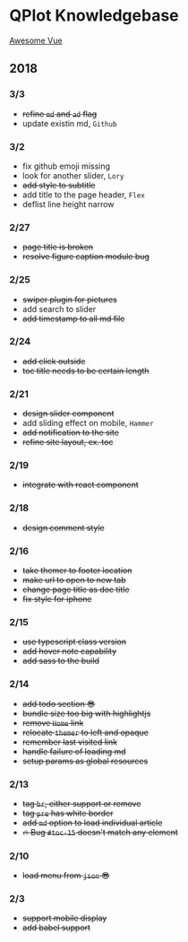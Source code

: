 # QPlot Knowledgebase

[Awesome Vue](https://github.com/vuejs/awesome-vue)

## 2018

### 3/3
- ~~refine `md` and `ad` flag~~
- update existin md, `Github`

### 3/2
- fix github emoji missing
- look for another slider, `Lory`
- ~~add style to subtitle~~
- add title to the page header, `Flex`
- deflist line height narrow

### 2/27
- ~~page title is broken~~
- ~~resolve figure caption module bug~~

### 2/25
- ~~swiper plugin for pictures~~
- add search to slider
- ~~add timestamp to all md file~~

### 2/24
- ~~add click outside~~
- ~~toc title needs to be certain length~~

### 2/21
- ~~design slider component~~
- add sliding effect on mobile, `Hammer`
- ~~add notification to the site~~
- ~~refine site layout, ex. toc~~

### 2/19
- ~~integrate with react component~~

### 2/18
- ~~design comment style~~

### 2/16
- ~~take themer to footer location~~
- ~~make url to open to new tab~~
- ~~change page title as doc title~~
- ~~fix style for iphone~~

### 2/15
- ~~use typescript class version~~
- ~~add hover note capability~~
- ~~add sass to the build~~

### 2/14
- ~~add todo section :sunglasses:~~
- ~~bundle size too big with highlightjs~~
- ~~remove `Home` link~~
- ~~relocate `themer` to left and opaque~~
- ~~remember last visited link~~
- ~~handle failure of loading md~~
- ~~setup params as global resources~~

### 2/13
- ~~tag `br`, either support or remove~~
- ~~tag `pre` has white border~~
- ~~add `md` option to load individual article~~
- ~~:fire: Bug `#toc-15` doesn't match any element~~

### 2/10
- ~~load menu from `json` :sunglasses:~~

### 2/3
- ~~support mobile display~~
- ~~add babel support~~



